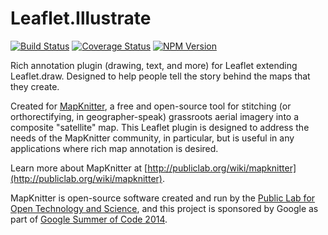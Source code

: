 Leaflet.Illustrate
==================

[![Build Status](https://travis-ci.org/manleyjster/Leaflet.Illustrate.svg?branch=master)](https://travis-ci.org/manleyjster/Leaflet.Illustrate)
[![Coverage Status](https://img.shields.io/coveralls/manleyjster/Leaflet.Illustrate.svg)](https://coveralls.io/r/manleyjster/Leaflet.Illustrate)
[![NPM Version](http://img.shields.io/npm/v/leaflet-illustrate.svg)](https://www.npmjs.org/package/leaflet-illustrate)

Rich annotation plugin (drawing, text, and more) for Leaflet extending Leaflet.draw.  Designed to help people tell the story behind the maps that they create.

Created for [MapKnitter](mapknitter.org), a free and open-source tool for stitching (or orthorectifying, in geographer-speak) grassroots aerial imagery into a composite "satellite" map.  This Leaflet plugin is designed to address the needs of the MapKnitter community, in particular, but is useful in any applications where rich map annotation is desired.

Learn more about MapKnitter at [http://publiclab.org/wiki/mapknitter](http://publiclab.org/wiki/mapknitter).

MapKnitter is open-source software created and run by the [Public Lab for Open Technology and Science](publiclab.org), and this project is sponsored by Google as part of [Google Summer of Code 2014](https://www.google-melange.com/gsoc/homepage/google/gsoc2014).
